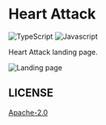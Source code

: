 # Heart Attack

![TypeScript](https://img.shields.io/badge/typescript-2D79C7?style=for-the-badge&logo=typescript&logoColor=white&labelColor=101010)
![Javascript](https://img.shields.io/badge/javascript-F7DF1E?style=for-the-badge&logo=javascript&logoColor=white&labelColor=101010)

Heart Attack landing page.

![Landing page](https://i.imgur.com/X4mZRs8.png)

## LICENSE
[Apache-2.0](LICENSE)
